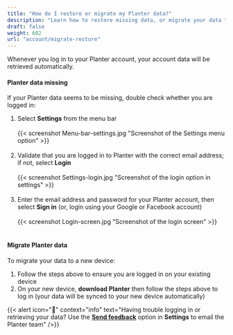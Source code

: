 ```yaml
---
title: "How do I restore or migrate my Planter data?"
description: "Learn how to restore missing data, or migrate your data to a new device"
draft: false
weight: 602
url: "account/migrate-restore"
---
```


Whenever you log in to your Planter account, your account data will be retrieved automatically.

#### Planter data missing
If your Planter data seems to be missing, double check whether you are logged in:
1. Select **Settings** from the menu bar<br /><br />
{{< screenshot Menu-bar-settings.jpg "Screenshot of the Settings menu option" >}}<br /><br />
2. Validate that you are logged in to Planter with the correct email address; if not, select **Login**<br /><br />
{{< screenshot Settings-login.jpg "Screenshot of the login option in settings" >}}<br /><br />
3. Enter the email address and password for your Planter account, then select **Sign in** (or, login using your Google or Facebook account)
<br /><br />
{{< screenshot Login-screen.jpg "Screenshot of the login screen" >}}<br /><br />

#### Migrate Planter data
To migrate your data to a new device:
1. Follow the steps above to ensure you are logged in on your existing device
2. On your new device, **download Planter** then follow the steps above to log in (your data will be synced to your new device automatically)

{{< alert icon="🍓" context="info" text="Having trouble logging in or retrieving your data? Use the [**Send feedback**](../../connect/contact-us/#send-feedback) option in **Settings** to email the Planter team" />}}
